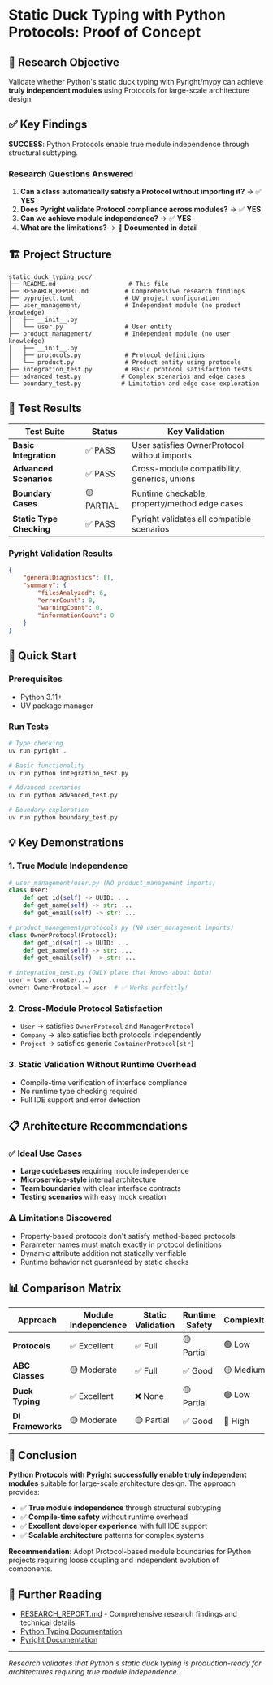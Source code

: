 # Static Duck Typing with Python Protocols: Proof of Concept

## 🎯 Research Objective

Validate whether Python's static duck typing with Pyright/mypy can achieve **truly independent modules** using Protocols for large-scale architecture design.

## ✅ Key Findings

**SUCCESS**: Python Protocols enable true module independence through structural subtyping.

### Research Questions Answered

1. **Can a class automatically satisfy a Protocol without importing it?** → ✅ **YES**
2. **Does Pyright validate Protocol compliance across modules?** → ✅ **YES**  
3. **Can we achieve module independence?** → ✅ **YES**
4. **What are the limitations?** → 📝 **Documented in detail**

## 🏗️ Project Structure

```
static_duck_typing_poc/
├── README.md                    # This file
├── RESEARCH_REPORT.md          # Comprehensive research findings
├── pyproject.toml              # UV project configuration
├── user_management/            # Independent module (no product knowledge)
│   ├── __init__.py
│   └── user.py                 # User entity
├── product_management/         # Independent module (no user knowledge)
│   ├── __init__.py
│   ├── protocols.py            # Protocol definitions
│   └── product.py              # Product entity using protocols
├── integration_test.py         # Basic protocol satisfaction tests
├── advanced_test.py           # Complex scenarios and edge cases
└── boundary_test.py           # Limitation and edge case exploration
```

## 🧪 Test Results

| Test Suite | Status | Key Validation |
|------------|--------|----------------|
| **Basic Integration** | ✅ PASS | User satisfies OwnerProtocol without imports |
| **Advanced Scenarios** | ✅ PASS | Cross-module compatibility, generics, unions |
| **Boundary Cases** | 🟡 PARTIAL | Runtime checkable, property/method edge cases |
| **Static Type Checking** | ✅ PASS | Pyright validates all compatible scenarios |

### Pyright Validation Results
```json
{
    "generalDiagnostics": [],
    "summary": {
        "filesAnalyzed": 6,
        "errorCount": 0,
        "warningCount": 0,
        "informationCount": 0
    }
}
```

## 🚀 Quick Start

### Prerequisites
- Python 3.11+
- UV package manager

### Run Tests
```bash
# Type checking
uv run pyright .

# Basic functionality
uv run python integration_test.py

# Advanced scenarios  
uv run python advanced_test.py

# Boundary exploration
uv run python boundary_test.py
```

## 💡 Key Demonstrations

### 1. True Module Independence
```python
# user_management/user.py (NO product_management imports)
class User:
    def get_id(self) -> UUID: ...
    def get_name(self) -> str: ...
    def get_email(self) -> str: ...

# product_management/protocols.py (NO user_management imports)
class OwnerProtocol(Protocol):
    def get_id(self) -> UUID: ...
    def get_name(self) -> str: ...
    def get_email(self) -> str: ...

# integration_test.py (ONLY place that knows about both)
user = User.create(...)
owner: OwnerProtocol = user  # ✅ Works perfectly!
```

### 2. Cross-Module Protocol Satisfaction
- `User` → satisfies `OwnerProtocol` and `ManagerProtocol`
- `Company` → also satisfies both protocols independently
- `Project` → satisfies generic `ContainerProtocol[str]`

### 3. Static Validation Without Runtime Overhead
- Compile-time verification of interface compliance
- No runtime type checking required
- Full IDE support and error detection

## 📋 Architecture Recommendations

### ✅ Ideal Use Cases
- **Large codebases** requiring module independence
- **Microservice-style** internal architecture  
- **Team boundaries** with clear interface contracts
- **Testing scenarios** with easy mock creation

### ⚠️ Limitations Discovered
- Property-based protocols don't satisfy method-based protocols
- Parameter names must match exactly in protocol definitions
- Dynamic attribute addition not statically verifiable
- Runtime behavior not guaranteed by static checks

## 📊 Comparison Matrix

| Approach | Module Independence | Static Validation | Runtime Safety | Complexity |
|----------|-------------------|------------------|----------------|------------|
| **Protocols** | ✅ Excellent | ✅ Full | 🟡 Partial | 🟢 Low |
| **ABC Classes** | 🟡 Moderate | ✅ Full | ✅ Good | 🟡 Medium |
| **Duck Typing** | ✅ Excellent | ❌ None | 🟡 Partial | 🟢 Low |
| **DI Frameworks** | 🟡 Moderate | 🟡 Partial | ✅ Good | 🔴 High |

## 🎯 Conclusion

**Python Protocols with Pyright successfully enable truly independent modules** suitable for large-scale architecture design. The approach provides:

- ✅ **True module independence** through structural subtyping
- ✅ **Compile-time safety** without runtime overhead  
- ✅ **Excellent developer experience** with full IDE support
- ✅ **Scalable architecture** patterns for complex systems

**Recommendation**: Adopt Protocol-based module boundaries for Python projects requiring loose coupling and independent evolution of components.

## 📖 Further Reading

- [RESEARCH_REPORT.md](./RESEARCH_REPORT.md) - Comprehensive research findings and technical details
- [Python Typing Documentation](https://docs.python.org/3/library/typing.html#protocols)
- [Pyright Documentation](https://github.com/microsoft/pyright)

---

*Research validates that Python's static duck typing is production-ready for architectures requiring true module independence.*